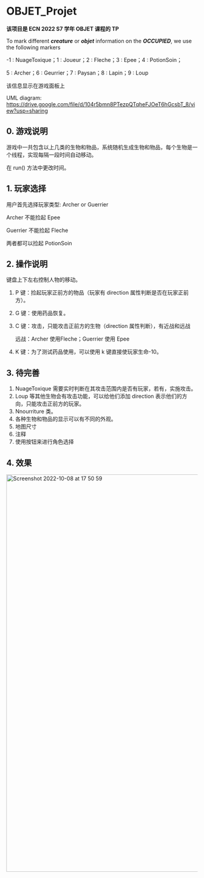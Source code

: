 # OBJET_Projet

**该项目是 ECN 2022 S7 学年 OBJET 课程的 TP**

To mark different **_creature_** or **_objet_** information on the **_OCCUPIED_**, we use the following markers

-1 : NuageToxique；1 : Joueur；2 : Fleche；3 : Epee；4 : PotionSoin；

5 : Archer；6 : Geurrier；7 : Paysan；8 : Lapin；9 : Loup

该信息显示在游戏面板上


UML diagram: https://drive.google.com/file/d/104r5bmn8PTezpQTqheFJOeT6hGcsbT_8/view?usp=sharing
## 0. 游戏说明
游戏中一共包含以上几类的生物和物品，系统随机生成生物和物品，每个生物是一个线程，实现每隔一段时间自动移动。

在 run() 方法中更改时间。


## 1. 玩家选择
用户首先选择玩家类型: Archer or Guerrier

Archer 不能捡起 Epee

Guerrier 不能捡起 Fleche

两者都可以捡起 PotionSoin

## 2. 操作说明
键盘上下左右控制人物的移动。

1. P 键：捡起玩家正前方的物品（玩家有 direction 属性判断是否在玩家正前方）。

2. G 键：使用药品恢复。

3. C 键：攻击，只能攻击正前方的生物（direction 属性判断），有近战和远战

    远战：Archer 使用Fleche；Guerrier 使用 Epee

4. K 键：为了测试药品使用，可以使用 k 键直接使玩家生命-10。

## 3. 待完善
1. NuageToxique 需要实时判断在其攻击范围内是否有玩家，若有，实施攻击。
2. Loup 等其他生物会有攻击功能，可以给他们添加 direction 表示他们的方向，只能攻击正前方的玩家。
3. Nnourriture 类。
4. 各种生物和物品的显示可以有不同的外观。
5. 地图尺寸
6. 注释
7. 使用按钮来进行角色选择

## 4. 效果

<img width="1047" alt="Screenshot 2022-10-08 at 17 50 59" src="https://user-images.githubusercontent.com/95653923/194716114-78b1f22d-e30b-44be-b4c2-86c036bed395.png">

